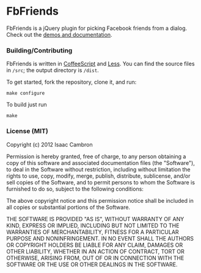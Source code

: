 FbFriends
=================================================

FbFriends is a jQuery plugin for picking Facebook friends from a dialog.
Check out the [demos and documentation](http://icambron.github.com/fbfriends).

### Building/Contributing

FbFriends is written in [CoffeeScript](http://coffeescript.org/) and [Less](http://lesscss.org/). You can find the source files in `/src`; the output directory is `/dist`.

To get started, fork the repository, clone it, and run:

```
make configure
```

To build just run

```
make
```

### License (MIT)

Copyright (c) 2012 Isaac Cambron

Permission is hereby granted, free of charge, to any person obtaining a copy of this software and associated documentation files (the "Software"), to deal in the Software without restriction, including without limitation the rights to use, copy, modify, merge, publish, distribute, sublicense, and/or sell copies of the Software, and to permit persons to whom the Software is furnished to do so, subject to the following conditions:

The above copyright notice and this permission notice shall be included in all copies or substantial portions of the Software.

THE SOFTWARE IS PROVIDED "AS IS", WITHOUT WARRANTY OF ANY KIND, EXPRESS OR IMPLIED, INCLUDING BUT NOT LIMITED TO THE WARRANTIES OF MERCHANTABILITY, FITNESS FOR A PARTICULAR PURPOSE AND NONINFRINGEMENT. IN NO EVENT SHALL THE AUTHORS OR COPYRIGHT HOLDERS BE LIABLE FOR ANY CLAIM, DAMAGES OR OTHER LIABILITY, WHETHER IN AN ACTION OF CONTRACT, TORT OR OTHERWISE, ARISING FROM, OUT OF OR IN CONNECTION WITH THE SOFTWARE OR THE USE OR OTHER DEALINGS IN THE SOFTWARE.
